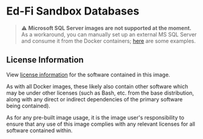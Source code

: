 # Ed-Fi Sandbox Databases

> :warning: **Microsoft SQL Server images are not supported at the moment.** As a workaround, you can manually set up an external MS SQL Server and consume it from the Docker containers; [here](https://techdocs.ed-fi.org/display/EDFITOOLS/Docker+Deployment) are some examples.
 
## License Information
View [license information](https://github.com/Ed-Fi-Alliance-OSS/Ed-Fi-ODS-Docker/blob/main/LICENSE) for the software contained in this image.

As with all Docker images, these likely also contain other software which may be under other licenses (such as Bash, etc. from the base distribution, along with any direct or indirect dependencies of the primary software being contained).

As for any pre-built image usage, it is the image user's responsibility to ensure that any use of this image complies with any relevant licenses for all software contained within.